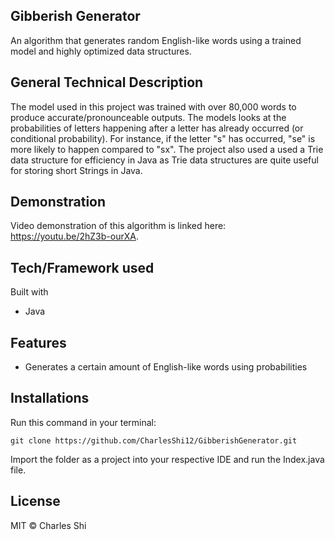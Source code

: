 ## Gibberish Generator
An algorithm that generates random English-like words using a trained model and highly optimized data structures.

## General Technical Description 
The model used in this project was trained with over 80,000 words to produce accurate/pronounceable outputs. The models looks at the probabilities of letters happening after a letter has already occurred (or conditional probability). For instance, if the letter "s" has occurred, "se" is more likely to happen compared to "sx". The project also used a used a Trie data structure for efficiency in Java as Trie data structures are quite useful for storing short Strings in Java. 

## Demonstration
Video demonstration of this algorithm is linked here: https://youtu.be/2hZ3b-ourXA. 

## Tech/Framework used
Built with 
* Java

## Features
* Generates a certain amount of English-like words using probabilities

## Installations
Run this command in your terminal: 
```
git clone https://github.com/CharlesShi12/GibberishGenerator.git
```
Import the folder as a project into your respective IDE and run the Index.java file. 

## License
MIT © Charles Shi

